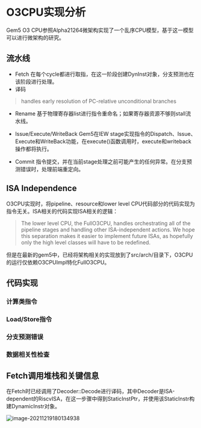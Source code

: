 # O3CPU实现分析
Gem5 O3 CPU参照Alpha21264微架构实现了一个乱序CPU模型，基于这一模型可以进行微架构的研究。
## 流水线
* Fetch
在每个cycle都进行取指，在这一阶段创建DynInst对象，分支预测也在该阶段进行处理。
* 译码
> handles early resolution of PC-relative unconditional branches

* Rename
基于物理寄存器list进行指令重命名；如果寄存器资源不够则stall流水线。

* Issue/Execute/WriteBack
Gem5在IEW stage实现指令的Dispatch、Issue、Execute和WriteBack功能，在execute()函数调用时，execute和writeback操作都将执行。

* Commit
指令提交，并在当前stage处理之前可能产生的任何异常。在分支预测错误时，处理前端重定向。

## ISA Independence
O3CPU实现时，将pipeline、resource和lower level CPU代码部分的代码实现为指令无关。ISA相关的代码实现ISA相关的逻辑：
> The lower level CPU, the FullO3CPU, handles orchestrating all of the pipeline stages and handling other ISA-independent actions. We hope this separation makes it easier to implement future ISAs, as hopefully only the high level classes will have to be redefined.

但是在最新的gem5中，已经将架构相关的实现放到了src/arch/<arch>目录下，O3CPU的运行仅依赖O3CPUImpl特化FullO3CPU。

## 代码实现
### 计算类指令

### Load/Store指令

### 分支预测错误

### 数据相关性检查

## Fetch调用堆栈和关键信息

在Fetch时已经调用了Decoder::Decode进行译码，其中Decoder是ISA-dependent的RiscvISA，在这一步骤中得到StaticInstPtr，并使用该StaticInstr构建DynamicInstr对象。

![image-20211219180134938](/home/zhong/.config/Typora/typora-user-images/image-20211219180134938.png)
